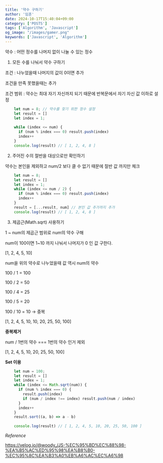```yaml
---
title: '약수 구하기'
author: '임훈'
date: 2024-10-17T15:40:04+09:00
category: ['POSTS']
tags: ['Algorithm', 'Javascript']
og_image: "/images/gamer.png" 
keywords: ['Javascript', 'Algorithm']
---
```


약수 : 어떤 정수를 나머지 없이 나눌 수 있는 정수

1. 모든 수를 나눠서 약수 구하기

조건 : 나누었을때 나머지의 값이 0이면 추가

조건을 만족 못했을때는 추가

조건 범위 : 약수는 최대 자기 자신까지 되기 때문에 반복문에서 자기 자신 값 이하로 설정

```js
    let num = 8; // 약수를 찾기 위한 정수 설정
    let result = []
    let index = 1;
    
    while (index <= num) {
      if (num % index === 0) result.push(index)
      index++
    }
    console.log(result) // [ 1, 2, 4, 8 ]
```
    

2. 주어진 수의 절반을 대상으로만 확인하기

약수는 본인을 제외하고 num/2 보다 클 수 없기 때문에 절반 값 까지만 체크

```js
    let num = 8;
    let result = []
    let index = 1;
    while (index <= num / 2) {
      if (num % index === 0) result.push(index)
      index++
    }
    result = [...result, num] // 본인 값 추가까지 추가
    console.log(result) // [ 1, 2, 4, 8 ]
```
    

3. 제곱근(Math.sqrt) 사용하기

1 ~ num의 제곱근 범위로 num의 약수 구해

num이 100이면 1~10 까지 나눠서 나머지가 0 인 값 구한다.

[1, 2, 4, 5, 10]

num을 위의 약수로 나누었을때 값 역시 num의 약수

100 / 1 = 100

100 / 2 = 50

100 / 4 = 25

100 / 5 = 20

100 / 10 = 10 → 중복

[1, 2, 4, 5, 10, 10, 20, 25, 50, 100]

**중복제거**

num / 1번의 약수 === 1번의 약수 인거 제외

[1, 2, 4, 5, 10, 20, 25, 50, 100]

**Set 이용** 

```js
    let num = 100;
    let result = []
    let index = 1;
    while (index <= Math.sqrt(num)) {
      if (num % index === 0) {
        result.push(index)
        if (num / index !== index) result.push(num / index)
      }
      index++
    }
    result.sort((a, b) => a - b)
    
    console.log(result) // [ 1, 2, 4, 5, 10, 20, 25, 50, 100 ]

```

*Reference*

<https://velog.io/@woody_/JS-%EC%95%BD%EC%88%98-%EA%B5%AC%ED%95%98%EA%B8%B0-%EC%95%8C%EA%B3%A0%EB%A6%AC%EC%A6%98>

